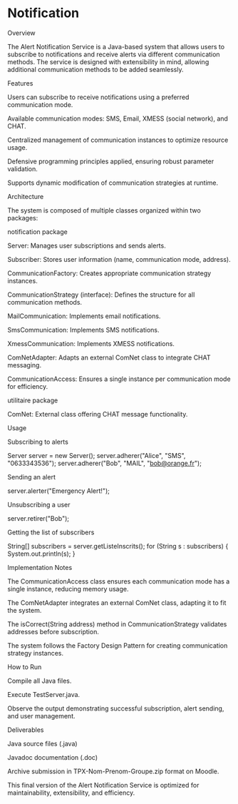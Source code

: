 # Notification

Overview

The Alert Notification Service is a Java-based system that allows users to subscribe to notifications and receive alerts via different communication methods. The service is designed with extensibility in mind, allowing additional communication methods to be added seamlessly.

Features

Users can subscribe to receive notifications using a preferred communication mode.

Available communication modes: SMS, Email, XMESS (social network), and CHAT.

Centralized management of communication instances to optimize resource usage.

Defensive programming principles applied, ensuring robust parameter validation.

Supports dynamic modification of communication strategies at runtime.

Architecture

The system is composed of multiple classes organized within two packages:

notification package

Server: Manages user subscriptions and sends alerts.

Subscriber: Stores user information (name, communication mode, address).

CommunicationFactory: Creates appropriate communication strategy instances.

CommunicationStrategy (interface): Defines the structure for all communication methods.

MailCommunication: Implements email notifications.

SmsCommunication: Implements SMS notifications.

XmessCommunication: Implements XMESS notifications.

ComNetAdapter: Adapts an external ComNet class to integrate CHAT messaging.

CommunicationAccess: Ensures a single instance per communication mode for efficiency.

utilitaire package

ComNet: External class offering CHAT message functionality.

Usage

Subscribing to alerts

Server server = new Server();
server.adherer("Alice", "SMS", "0633343536");
server.adherer("Bob", "MAIL", "bob@orange.fr");

Sending an alert

server.alerter("Emergency Alert!");

Unsubscribing a user

server.retirer("Bob");

Getting the list of subscribers

String[] subscribers = server.getListeInscrits();
for (String s : subscribers) {
    System.out.println(s);
}

Implementation Notes

The CommunicationAccess class ensures each communication mode has a single instance, reducing memory usage.

The ComNetAdapter integrates an external ComNet class, adapting it to fit the system.

The isCorrect(String address) method in CommunicationStrategy validates addresses before subscription.

The system follows the Factory Design Pattern for creating communication strategy instances.

How to Run

Compile all Java files.

Execute TestServer.java.

Observe the output demonstrating successful subscription, alert sending, and user management.

Deliverables

Java source files (.java)

Javadoc documentation (.doc)

Archive submission in TPX-Nom-Prenom-Groupe.zip format on Moodle.

This final version of the Alert Notification Service is optimized for maintainability, extensibility, and efficiency.

